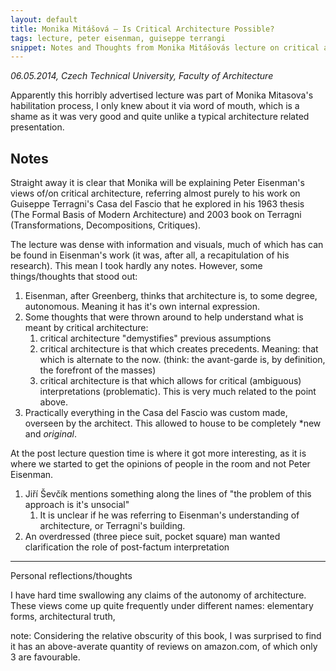 ```yaml
---
layout: default
title: Monika Mitášová — Is Critical Architecture Possible?
tags: lecture, peter eisenman, guiseppe terrangi
snippet: Notes and Thoughts from Monika Mitášovás lecture on critical architecture
---
```


*06.05.2014, Czech Technical University, Faculty of Architecture* 

Apparently this horribly advertised lecture was part of Monika Mitasova's
habilitation process, I only knew about it via word of mouth, which is a shame
as it was very good and quite unlike a typical architecture related
presentation. 

## Notes

Straight away it is clear that Monika will be explaining Peter Eisenman's views
of/on critical architecture, referring almost purely to his work on Guiseppe
Terragni's Casa del Fascio that he explored in his 1963 thesis (The Formal
Basis of Modern Architecture) and 2003 book on Terragni (Transformations,
Decompositions, Critiques). 

The lecture was dense with information and visuals, much of which has can be
found in Eisenman's work (it was, after all, a recapitulation of his research).
This mean I took hardly any notes. However, some things/thoughts that stood
out: 

1. Eisenman, after Greenberg, thinks that architecture is, to some degree,
   autonomous. Meaning it has it's own internal expression. 
1. Some thoughts that were thrown around to help understand what is meant by
   critical architecture: 
    1. critical architecture "demystifies" previous assumptions 
    1. critical architecture is that which creates precedents. Meaning: that
       which is alternate to the now. (think: the avant-garde is, by
       definition, the forefront of the masses) 
    1. critical architecture is that which allows for critical (ambiguous)
       interpretations (problematic). This is very much related to the point
       above. 
1. Practically everything in the Casa del Fascio was custom made, overseen by
   the architect. This allowed to house to be completely *new and *original*. 
  

At the post lecture question time is where it got more interesting, as it is
where we started to get the opinions of people in the room and not Peter
Eisenman. 

1. Jiří Ševčík mentions something along the lines of "the problem of this
   approach is it's unsocial" 
    1. It is unclear if he was referring to Eisenman's understanding of
       architecture, or Terragni's building. 
1. An overdressed (three piece suit, pocket square) man wanted clarification
   the role of post-factum interpretation 


---- 

Personal reflections/thoughts 

I have hard time swallowing any claims of the autonomy of architecture. These
views come up quite frequently under different names: elementary forms,
architectural truth, 

note: Considering the relative obscurity of this book, I was surprised to find
it has an above-averate quantity of reviews on amazon.com, of which only 3 are
favourable. 
